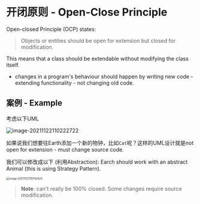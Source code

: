 # 开闭原则 - Open-Close Principle

Open-closed Principle (OCP) states:

> Objects or entities should be open for extension but closed for modification.

This means that a class should be extendable without modifying the class itself.

* changes in a program's behaviour should happen by writing new code - extending functionality - not changing old code.

## 案例 - Example

考虑以下UML

![image-20211122110222722](D:\dev\AllNote\.mdnote\assets\image-20211122110222722.png)

如果说我们想要往Earth添加一个新的物钟，比如`Cat`呢？这样的UML设计就是not open for extension - must change source code.

我们可以修改成以下 (利用Abstraction): Earch should work with an abstract Animal (this is using Strategy Pattern).

<img src="D:\dev\AllNote\.mdnote\assets\image-20211122110742423.png" alt="image-20211122110742423" style="zoom:50%;" />

> **Note**: can't really be 100% closed. Some changes require source modification.

